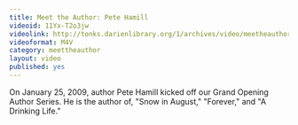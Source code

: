 ```yaml
---
title: Meet the Author: Pete Hamill
videoid: 11Yx-T2o3jw
videolink: http://tonks.darienlibrary.org/1/archives/video/meetheauthor/20110714_pete_hamill.m4v
videoformat: M4V
category: meettheauthor
layout: video
published: yes
---
```


On January 25, 2009, author Pete Hamill kicked off our Grand Opening Author Series. He is the author of, "Snow in August," "Forever," and "A Drinking Life."